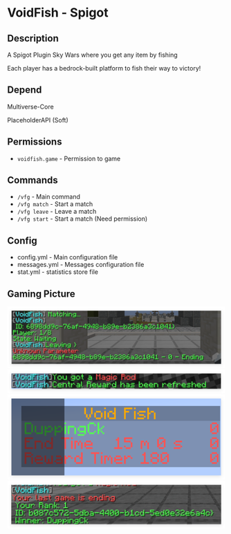 # VoidFish - Spigot

## Description
A Spigot Plugin Sky Wars where you get any item by fishing

Each player has a bedrock-built platform to fish their way to victory!

## Depend
Multiverse-Core

PlaceholderAPI (Soft)

## Permissions
- `voidfish.game` - Permission to game

## Commands
- `/vfg` - Main command
- `/vfg match` - Start a match
- `/vfg leave` - Leave a match
- `/vfg start` - Start a match (Need permission)

## Config
- config.yml - Main configuration file
- messages.yml - Messages configuration file
- stat.yml - statistics store file

## Gaming Picture
![Gaming Picture](img/matching.png)
![Gaming Picture](img/gaming.png)
![Gaming Picture](img/scoreboard.png)
![Gaming Picture](img/ending.png)



